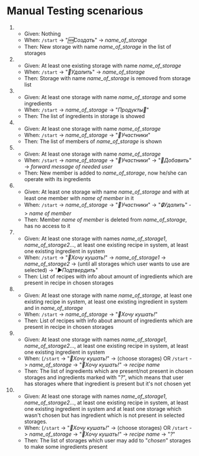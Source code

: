 # Manual Testing scenarious

1.
    - Given: Nothing
    - When: `/start` -> "*🆕Создать*" -> *name_of_storage*
    - Then: New storage with name *name_of_storage* in the list of storages

2.
    - Given: At least one existing storage with name *name_of_storage*
    - When: `/start` -> "*🚮Удалить*" -> *name_of_storage*
    - Then: Storage with name *name_of_storage* is removed from storage list

3.
    - Given: At least one storage with name *name_of_storage* and some ingredients
    - When: `/start` -> *name_of_storage* -> "*Продукты🍗*"
    - Then: The list of ingredients in storage is showed

4.
    - Given: At least one storage with name *name_of_storage*
    - When: `/start` -> *name_of_storage* -> "*👥Участники*"
    - Then: The list of members of *name_of_storage* is shown

5.
    - Given: At least one storage with name *name_of_storage*
    - When: `/start` -> *name_of_storage* -> "*👥Участники*" -> "*🔐Добавить*" -> *forward message of needed user*
    - Then: New member is added to *name_of_storage*, now he/she can operate with its ingredients

6.
    - Given: At least one storage with name *name_of_storage*
    and with at least one member with *name of member* in it
    - When: `/start` -> *name_of_storage* -> "*👥Участники*" -> "*🔒Удалить*" -> *name of member*
    - Then: Member *name of member* is deleted from *name_of_storage*, has no access to it

7.
    - Given: At least one storage with names *name_of_storage1*, *name_of_storage2*...,
    at least one existing recipe in system, at least one existing ingredient in system
    - When: `/start` -> "*🤤Xочу кушать!*" -> *name_of_storage1* -> *name_of_storage2*
    -> (until all storages which user wants to use are selected) -> "*▶️Подтвердить*"
    - Then: List of recipes with info about amount of ingredients which are present in recipe in chosen storages

8.
    - Given: At least one storage with name *name_of_storage*, at least one existing recipe in system,
    at least one existing ingredient in system and in *name_of_storage*
    - When: `/start`  -> *name_of_storage* -> "*🤤Xочу кушать!*"
    - Then: List of recipes with info about amount of ingredients which are present in recipe in chosen storages

9.
    - Given: At least one storage with names *name_of_storage1*, *name_of_storage2*...,
    at least one existing recipe in system, at least one existing ingredient in system
    - When: (`/start` -> "*🤤Xочу кушать!*" -> (choose storages) OR `/start` -> *name_of_storage*
    -> "*🤤Xочу кушать!*" -> *recipe name*
    - Then: The list of ingredients which are present/not present in chosen storages
    and ingredients marked with "*?*",
    which means that user has storages where that ingredient is present but it's not chosen yet

10.
    - Given: At least one storage with names *name_of_storage1*, *name_of_storage2*...,
    at least one existing recipe in system, at least one existing ingredient in system
    and at least one storage which wasn't chosen but has ingredient which is not present in selected storages.
    - When: (`/start` -> "*🤤Xочу кушать!*" -> (choose storages) OR `/start` -> *name_of_storage*
    -> "*🤤Xочу кушать!*" -> *recipe name* -> "*?*"
    - Then: The list of storages which user may add to "*chosen*" storages to make some ingredients present
